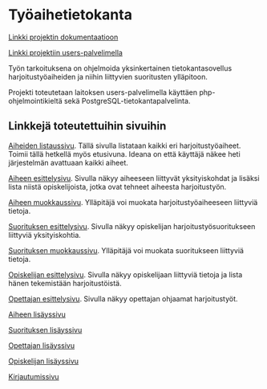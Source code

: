 # Työaihetietokanta

[Linkki projektin dokumentaatioon](https://github.com/MJL7068/Tsoha-Bootstrap/blob/master/doc/dokumentaatio.pdf)

[Linkki projektiin users-palvelimella](http://matleino.users.cs.helsinki.fi/projekti/)


Työn tarkoituksena on ohjelmoida yksinkertainen tietokantasovellus harjoitustyöaiheiden ja niihin liittyvien suoritusten ylläpitoon.

Projekti toteutetaan laitoksen users-palvelimella käyttäen php-ohjelmointikieltä sekä PostgreSQL-tietokantapalvelinta.


## Linkkejä toteutettuihin sivuihin

[Aiheiden listaussivu](http://matleino.users.cs.helsinki.fi/projekti/aiheet). Tällä sivulla listataan kaikki eri harjoitustyöaiheet. Toimii tällä hetkellä myös etusivuna. Ideana on että käyttäjä näkee heti järjestelmän avattuaan kaikki aiheet.

[Aiheen esittelysivu](http://matleino.users.cs.helsinki.fi/projekti/aihe/1). Sivulla näkyy aiheeseen liittyvät yksityiskohdat ja lisäksi lista niistä opiskelijoista, jotka ovat tehneet aiheesta harjoitustyön.

[Aiheen muokkaussivu](http://matleino.users.cs.helsinki.fi/projekti/aihemuokkaus). Ylläpitäjä voi muokata harjoitustyöaiheeseen liittyviä tietoja.

[Suorituksen esittelysivu](http://matleino.users.cs.helsinki.fi/projekti/suoritus/1). Sivulla näkyy opiskelijan harjoitustyösuoritukseen liittyviä yksityiskohtia.

[Suorituksen muokkaussivu](http://matleino.users.cs.helsinki.fi/projekti/suoritusmuokkaus). Ylläpitäjä voi muokata suoritukseen liittyviä tietoja.

[Opiskelijan esittelysivu](http://matleino.users.cs.helsinki.fi/projekti/opiskelija/1). Sivulla näkyy opiskelijaan liittyviä tietoja ja lista hänen tekemistään harjoitustöistä.

[Opettajan esittelysivu](http://matleino.users.cs.helsinki.fi/projekti/opettaja/1). Sivulla näkyy opettajan ohjaamat harjoitustyöt.

[Aiheen lisäyssivu](http://matleino.users.cs.helsinki.fi/projekti/aihe/uusi)

[Suorituksen lisäyssivu](http://matleino.users.cs.helsinki.fi/projekti/suoritus/uusi)

[Opettajan lisäyssivu](http://matleino.users.cs.helsinki.fi/projekti/opettaja/uusi)

[Opiskelijan lisäyssivu](http://matleino.users.cs.helsinki.fi/projekti/opiskelija/uusi)

[Kirjautumissivu](http://matleino.users.cs.helsinki.fi/projekti/login)
